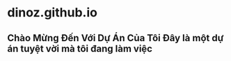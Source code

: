 # dinoz.github.io

## Chào Mừng Đến Với Dự Án Của Tôi Đây là một dự án tuyệt vời mà tôi đang làm việc
